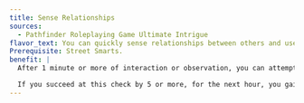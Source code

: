 ```yaml
---
title: Sense Relationships
sources:
  - Pathfinder Roleplaying Game Ultimate Intrigue
flavor_text: You can quickly sense relationships between others and use that knowledge to manipulate them.
Prerequisite: Street Smarts.
benefit: |
  After 1 minute or more of interaction or observation, you can attempt a DC 20 Sense Motive check to get a hunch in order to intuit the relationship between any two creatures interacting with one another. If you don't understand the language they are speaking, you take a --5 penalty on the check, and if the creatures are a different type than you, you take an additional --5 penalty on the check.

  If you succeed at this check by 5 or more, for the next hour, you gain a +2 bonus on Bluff checks to lie about one of the creatures to the other and on Diplomacy checks to request that one act against the other. If you fail the check, you cannot attempt this ability on the same creatures again until you gain an additional rank in Sense Motive.
---
```


